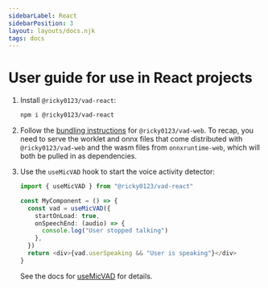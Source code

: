 ```yaml
---
sidebarLabel: React
sidebarPosition: 3
layout: layouts/docs.njk
tags: docs
---
```


# User guide for use in React projects

1. Install `@ricky0123/vad-react`:
    ```sh
    npm i @ricky0123/vad-react
    ```

1. Follow the [bundling instructions](/docs/browser/#bundling) for `@ricky0123/vad-web`. To recap, you need to serve the worklet and onnx files that come distributed with `@ricky0123/vad-web` and the wasm files from `onnxruntime-web`, which will both be pulled in as dependencies.

1. Use the `useMicVAD` hook to start the voice activity detector:
    ```typescript
    import { useMicVAD } from "@ricky0123/vad-react"
    
    const MyComponent = () => {
      const vad = useMicVAD({
        startOnLoad: true,
        onSpeechEnd: (audio) => {
          console.log("User stopped talking")
        },
      })
      return <div>{vad.userSpeaking && "User is speaking"}</div>
    }
    ```
   See the docs for [useMicVAD](/docs/API/#usemicvad) for details.
